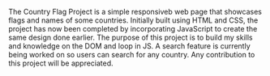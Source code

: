 The Country Flag Project is a simple responsiveb web page that showcases flags and names of some countries. 
Initially built using HTML and CSS, the project has now been completed by incorporating JavaScript to create the same design done earlier. 
The purpose of this project is to build my skills and knowledge on the DOM and loop in JS.
A search feature is currently being worked on so users can search for any country.
Any contribution to this project will be appreciated.
